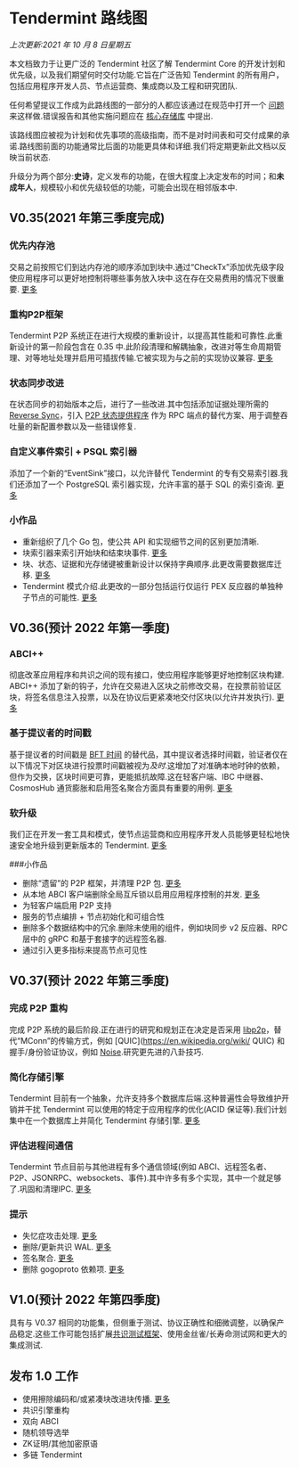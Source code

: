 # Tendermint 路线图

*上次更新:2021 年 10 月 8 日星期五*

本文档致力于让更广泛的 Tendermint 社区了解 Tendermint Core 的开发计划和优先级，以及我们期望何时交付功能.它旨在广泛告知 Tendermint 的所有用户，包括应用程序开发人员、节点运营商、集成商以及工程和研究团队.

任何希望提议工作成为此路线图的一部分的人都应该通过在规范中打开一个 [问题](https://github.com/tendermint/spec/issues/new/choose) 来这样做.错误报告和其他实施问题应在 [核心存储库](https://github.com/tendermint/tendermint) 中提出.

该路线图应被视为计划和优先事项的高级指南，而不是对时间表和可交付成果的承诺.路线图前面的功能通常比后面的功能更具体和详细.我们将定期更新此文档以反映当前状态.

升级分为两个部分:**史诗**，定义发布的功能，在很大程度上决定发布的时间；和**未成年人**，规模较小和优先级较低的功能，可能会出现在相邻版本中.

## V0.35(2021 年第三季度完成)
### 优先内存池

交易之前按照它们到达内存池的顺序添加到块中.通过“CheckTx”添加优先级字段使应用程序可以更好地控制将哪些事务放入块中.这在存在交易费用的情况下很重要. [更多](https://github.com/tendermint/tendermint/blob/master/docs/architecture/adr-067-mempool-refactor.md)

### 重构P2P框架

Tendermint P2P 系统正在进行大规模的重新设计，以提高其性能和可靠性.此重新设计的第一阶段包含在 0.35 中.此阶段清理和解耦抽象，改进对等生命周期管理、对等地址处理并启用可插拔传输.它被实现为与之前的实现协议兼容. [更多](https://github.com/tendermint/tendermint/blob/master/docs/architecture/adr-062-p2p-architecture.md)

### 状态同步改进

在状态同步的初始版本之后，进行了一些改进.其中包括添加证据处理所需的 [Reverse Sync](https://github.com/tendermint/tendermint/blob/master/docs/architecture/adr-068-reverse-sync.md)，引入 [ P2P 状态提供程序](https://github.com/tendermint/tendermint/pull/6807) 作为 RPC 端点的替代方案、用于调整吞吐量的新配置参数以及一些错误修复.

### 自定义事件索引 + PSQL 索引器

添加了一个新的“EventSink”接口，以允许替代 Tendermint 的专有交易索引器.我们还添加了一个 PostgreSQL 索引器实现，允许丰富的基于 SQL 的索引查询. [更多](https://github.com/tendermint/tendermint/blob/master/docs/architecture/adr-065-custom-event-indexing.md)

### 小作品

- 重新组织了几个 Go 包，使公共 API 和实现细节之间的区别更加清晰.
- 块索引器来索引开始块和结束块事件. [更多](https://github.com/tendermint/tendermint/pull/6226)
- 块、状态、证据和光存储键被重新设计以保持字典顺序.此更改需要数据库迁移. [更多](https://github.com/tendermint/tendermint/pull/5771)
- Tendermint 模式介绍.此更改的一部分包括运行仅运行 PEX 反应器的单独种子节点的可能性. [更多](https://github.com/tendermint/tendermint/blob/master/docs/architecture/adr-052-tendermint-mode.md)

## V0.36(预计 2022 年第一季度)

### ABCI++

彻底改革应用程序和共识之间的现有接口，使应用程序能够更好地控制区块构建. ABCI++ 添加了新的钩子，允许在交易进入区块之前修改交易，在投票前验证区块，将签名信息注入投票，以及在协议后更紧凑地交付区块(以允许并发执行). [更多](https://github.com/tendermint/spec/blob/master/rfc/004-abci%2B%2B.md)

### 基于提议者的时间戳

基于提议者的时间戳是 [BFT 时间](https://docs.tendermint.com/master/spec/consensus/bft-time.html) 的替代品，其中提议者选择时间戳，验证者仅在以下情况下对区块进行投票时间戳被视为*及时*.这增加了对准确本地时钟的依赖，但作为交换，区块时间更可靠，更能抵抗故障.这在轻客户端、IBC 中继器、CosmosHub 通货膨胀和启用签名聚合方面具有重要的用例. [更多](https://github.com/tendermint/tendermint/blob/master/docs/architecture/adr-071-proposer-based-timestamps.md)

### 软升级

我们正在开发一套工具和模式，使节点运营商和应用程序开发人员能够更轻松地快速安全地升级到更新版本的 Tendermint. [更多](https://github.com/tendermint/spec/pull/222)

###小作品

- 删除“遗留”的 P2P 框架，并清理 P2P 包. [更多](https://github.com/tendermint/tendermint/issues/5670)
- 从本地 ABCI 客户端删除全局互斥锁以启用应用程序控制的并发. [更多](https://github.com/tendermint/tendermint/issues/7073)
- 为轻客户端启用 P2P 支持
- 服务的节点编排 + 节点初始化和可组合性
- 删除多个数据结构中的冗余.删除未使用的组件，例如块同步 v2 反应器、RPC 层中的 gRPC 和基于套接字的远程签名器.
- 通过引入更多指标来提高节点可见性

## V0.37(预计 2022 年第三季度)

### 完成 P2P 重构

完成 P2P 系统的最后阶段.正在进行的研究和规划正在决定是否采用 [libp2p](https://libp2p.io/)，替代“MConn”的传输方式，例如 [QUIC](https://en.wikipedia.org/wiki/ QUIC) 和握手/身份验证协议，例如 [Noise](https://noiseprotocol.org/).研究更先进的八卦技巧.

### 简化存储引擎

Tendermint 目前有一个抽象，允许支持多个数据库后端.这种普遍性会导致维护开销并干扰 Tendermint 可以使用的特定于应用程序的优化(ACID 保证等).我们计划集中在一个数据库上并简化 Tendermint 存储引擎. [更多](https://github.com/tendermint/tendermint/pull/6897)

### 评估进程间通信

Tendermint 节点目前与其他进程有多个通信领域(例如 ABCI、远程签名者、P2P、JSONRPC、websockets、事件).其中许多有多个实现，其中一个就足够了.巩固和清理IPC. [更多](https://github.com/tendermint/tendermint/blob/master/docs/rfc/rfc-002-ipc-ecosystem.md)

### 提示

- 失忆症攻击处理. [更多](https://github.com/tendermint/tendermint/issues/5270)
- 删除/更新共识 WAL. [更多](https://github.com/tendermint/tendermint/issues/6397)
- 签名聚合. [更多](https://github.com/tendermint/tendermint/issues/1319)
- 删除 gogoproto 依赖项. [更多](https://github.com/tendermint/tendermint/issues/5446)

## V1.0(预计 2022 年第四季度)

具有与 V0.37 相同的功能集，但侧重于测试、协议正确性和细微调整，以确保产品稳定.这些工作可能包括扩展[共识测试框架](https://github.com/tendermint/tendermint/issues/5920)、使用金丝雀/长寿命测试网和更大的集成测试.

## 发布 1.0 工作

- 使用擦除编码和/或紧凑块改进块传播. [更多](https://github.com/tendermint/spec/issues/347)
- 共识引擎重构
- 双向 ABCI
- 随机领导选举
- ZK证明/其他加密原语
- 多链 Tendermint

